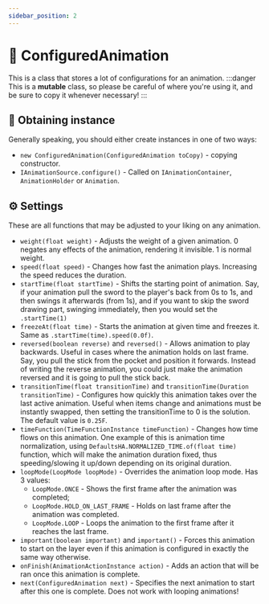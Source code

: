 ```yaml
---
sidebar_position: 2
---
```


# 🔧 ConfiguredAnimation
This is a class that stores a lot of configurations for an animation.
:::danger
This is a **mutable** class, so please be careful of where you're using it, and be sure to copy it whenever necessary!
:::

## 🫴 Obtaining instance
Generally speaking, you should either create instances in one of two ways:
- `new ConfiguredAnimation(ConfiguredAnimation toCopy)` - copying constructor.
- `IAnimationSource.configure()` - Called on `IAnimationContainer`, `AnimationHolder` or `Animation`.

## ⚙️ Settings
These are all functions that may be adjusted to your liking on any animation.
- `weight(float weight)` - Adjusts the weight of a given animation. 0 negates any effects of the animation, rendering it invisible. 1 is normal weight.
- `speed(float speed)` - Changes how fast the animation plays. Increasing the speed reduces the duration.
- `startTime(float startTime)` - Shifts the starting point of animation. Say, if your animation pull the sword to the player's back from 0s to 1s, and then swings it afterwards (from 1s), and if you want to skip the sword drawing part, swinging immediately, then you would set the `.startTime(1)`
- `freezeAt(float time)` - Starts the animation at given time and freezes it. Same as `.startTime(time).speed(0.0f)`.
- `reversed(boolean reverse)` and `reversed()` - Allows animation to play backwards. Useful in cases where the animation holds on last frame. Say, you pull the stick from the pocket and position it forwards. Instead of writing the reverse animation, you could just make the animation reversed and it is going to pull the stick back.
- `transitionTime(float transitionTime)` and `transitionTime(Duration transitionTime)` - Configures how quickly this animation takes over the last active animation. Useful when items change and animations must be instantly swapped, then setting the transitionTime to 0 is the solution. The default value is `0.25F`.
- `timeFunction(TimeFunctionInstance timeFunction)` - Changes how time flows on this animation. One example of this is animation time normalization, using `DefaultsHA.NORMALIZED_TIME.of(float time)` function, which will make the animation duration fixed, thus speeding/slowing it up/down depending on its original duration.
- `loopMode(LoopMode loopMode)` - Overrides the animation loop mode. Has 3 values:
  - `LoopMode.ONCE` - Shows the first frame after the animation was completed;
  - `LoopMode.HOLD_ON_LAST_FRAME` - Holds on last frame after the animation was completed.
  - `LoopMode.LOOP` - Loops the animation to the first frame after it reaches the last frame.
- `important(boolean important)` and `important()` - Forces this animation to start on the layer even if this animation is configured in exactly the same way otherwise.
- `onFinish(AnimationActionInstance action)` - Adds an action that will be ran once this animation is complete.
- `next(ConfiguredAnimation next)` - Specifies the next animation to start after this one is complete. Does not work with looping animations!